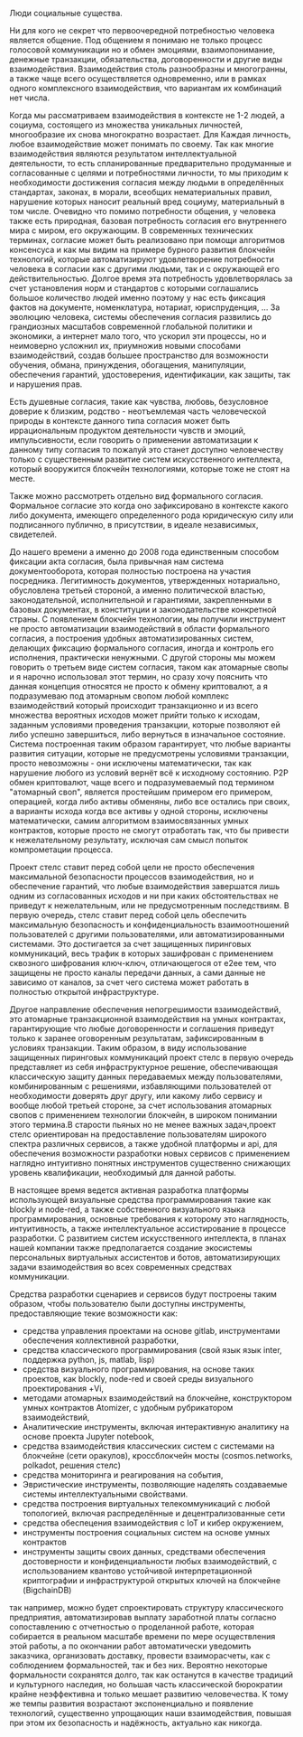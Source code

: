 Люди социальные существа.

Ни для кого не секрет что первоочередной потребностью человека является общение. Под общением я понимаю не только процесс голосовой коммуникации но и обмен эмоциями, взаимопонимание, денежные транзакции, обязательства, договоренности и другие виды взаимодействия. Взаимодействия столь разнообразны и многогранны, а также чаще всего осуществляется одновременно, или в рамках одного комплексного взаимодействия, что вариантам их комбинаций нет числа.

Когда мы рассматриваем взаимодействия в контексте не 1-2 людей, а социума, состоящего из множества уникальных личностей, многообразие их снова многократно возрастает. Для Каждая личность, любое взаимодействие может понимать по своему. Так как многие взаимодействия являются результатом интеллектуальной деятельности, то есть спланированные предварительно продуманные и согласованные с целями и потребностями личности, то мы приходим к необходимости достижения согласия между людьми в определённых стандартах, законах, в морали, всеобщих нематериальных правил, нарушение которых наносит реальный вред социуму, материальный в том числе. Очевидно что помимо потребности общения, у человека также есть природная, базовая потребность согласия его внутреннего мира с миром, его окружающим. В современных технических терминах, согласие может быть реализовано при помощи алгоритмов консенсуса и как мы видим на примере бурного развития блокчейн технологий, которые автоматизируют удовлетворение потребности человека в согласии как с другими людьми, так и с окружающей его действительностью. Долгое время эта потребность удовлетворялась за счет установления норм и стандартов с которыми соглашались большое количество людей именно поэтому у нас есть фиксация фактов на документе, номенклатура, нотариат, юриспруденция, ... За эволюцию человека, системы обеспечения согласия развились до грандиозных масштабов современной глобальной политики и экономики, а интернет мало того, что ускорил эти процессы, но и неимоверно усложнил их, приумножив новыми способами взаимодействий, создав большее пространство для возможности обучения, обмана, принуждения, обогащения, манипуляции, обеспечения гарантий, удостоверения, идентификации, как защиты, так и нарушения прав.

Есть душевные согласия, такие как чувства, любовь, безусловное доверие к близким, родство - неотъемлемая часть человеческой природы в контексте данного типа согласия может быть иррациональным продуктом деятельности чувств и эмоций, импульсивности, если говорить о применении автоматизации к данному типу согласия то пожалуй это станет доступно человечеству только с существенным развитие систем искусственного интеллекта, который вооружится блокчейн технологиями, которые тоже не стоят на месте.

Также можно рассмотреть отдельно вид формального согласия. Формальное согласие это когда оно зафиксировано в контексте какого либо документа, имеющего определенного рода юридическую силу или подписанного публично, в присутствии, в идеале независимых, свидетелей.

До нашего времени а именно до 2008 года единственным способом фиксации акта согласия, была привычная нам система документооборота, которая полностью построена на участия посредника. Легитимность документов, утвержденных нотариально, обусловлена третьей стороной, а именно политической властью, законодательной, исполнительной и гарантиями, закрепленными в базовых документах, в конституции и законодательстве конкретной страны. С появлением блокчейн технологии, мы получили инструмент не просто автоматизации взаимодействий в области формального согласия, а построения удобных автоматизированных систем, делающих фиксацию формального согласия, иногда и контроль его исполнения, практически ненужными. С другой стороны мы можем говорить о третьем виде систем согласия, таком как атомарные свопы и я нарочно использовал этот термин, но сразу хочу пояснить что данная концепция относятся не просто к обмену криптовалют, а я подразумеваю под атомарным свопом любой комплекс взаимодействий который происходит транзакционно и из всего множества вероятных исходов может прийти только к исходам, заданным условиями проведения транзакции, которые позволяют ей либо успешно завершиться, либо вернуться в изначальное состояние. Система построенная таким образом гарантирует, что любые варианты развития ситуации, которые не предусмотрены условиями транзакции, просто невозможны - они исключены математически, так как нарушение любого из условий вернёт всё к исходному состоянию. P2P обмен криптовалют, чаще всего и подразумеваемый под термином "атомарный своп", является простейшим примером его примером, операцией, когда либо активы обменяны, либо все остались при своих, а варианты исхода когда все активы у одной стороны, исключены математически, самим алгоритмом взаимосвязанных умных контрактов, которые просто не смогут отработать так, что бы привести к нежелательному результату, исключая сам смысл попыток компрометации процесса.

Проект стелс ставит перед собой цели не просто обеспечения максимальной безопасности процессов взаимодействия, но и обеспечение гарантий, что любые взаимодействия завершатся лишь одним из согласованных исходов и ни при каких обстоятельствах не приведут к нежелательным, или не предусмотренным последствиям. В первую очередь, стелс ставит перед собой цель обеспечить максимальную безопасность и конфиденциальность взаимоотношений пользователей с другими пользователями, или автоматизированными системами. Это достигается за счет защищенных пиринговых коммуникаций, весь трафик в которых зашифрован с применением сквозного шифрования ключ-ключ, отличающегося от e2еe тем, что защищены не просто каналы передачи данных, а сами данные не зависимо от каналов, за счет чего система может работать в полностью открытой инфраструктуре. 

Другое направление обеспечения непогрешимости взаимодействий, это атомарные транзакционной взаимодействия на умных контрактах, гарантирующие что любые договоренности и соглашения приведут только к заранее оговоренным результатам, зафиксированным в условиях транзакции. Таким образом, в виду использование защищенных пиринговых коммуникаций проект стелс в первую очередь представляет из себя инфраструктурное решение, обеспечивающая классическую защиту данных передаваемых между пользователями, комбинированным с решениями, избавляющими пользователей от необходимости доверять друг другу, или какому либо сервису и вообще любой третьей стороне, за счет использования атомарных свопов с применением технологии блокчейн, в широком понимании этого термина.В старости пьяных но не менее важных задач,проект стелс ориентирован на предоставление пользователям широкого спектра различных сервисов, а также удобной платформы и api, для обеспечения возможности разработки новых сервисов с применением наглядно интуитивно понятных инструментов существенно снижающих уровень квалификации, необходимый для данной работы.

В настоящее время ведется активная разработка платформы использующей визуальные средства программирования такие как blockly и node-red, а также собственного визуального языка программирования, основные требования к которому это наглядность, интуитивность, а также интеллектуальное ассистирование в процессе разработки. С развитием систем искусственного интеллекта, в планах нашей компании также предполагается создание экосистемы персональных виртуальных ассистентов и ботов, автоматизирующих задачи взаимодействия во всех современных средствах коммуникации.

Средства разработки сценариев и сервисов будут построены таким образом, чтобы пользователю были доступны инструменты, предоставляющие текие возможности как:
- средства управления проектами на основе gitlab, инструментами обеспечения коллективной разработки,
- средства классического программирования (свой язык язык inter, поддержка python, js, matlab, lisp)
- средства визуального программирования, на основе таких проектов, как blockly, node-red и своей среды визуального проектирования +Vi,
- методами атомарных взаимодействий на блокчейне, конструктором умных контрактов Atomizer, с удобным рубрикатором взаимодействий,
- Аналитические инструменты, включая интерактивную аналитику на основе проекта Jupyter notebook,
- средства взаимодействия классических систем с системами на блокчейне (сети оракулов), кроссблокчейн мосты (cosmos.networks, polkadot, решения стелс)
- средства мониторинга и реагирования на события,
- Эвристические инструменты, позволяющие наделять создаваемые системы интеллектуальными свойствами.
- средства построения виртуальных телекоммуникаций с любой топологией, включая распределённые и децентрализованные сети
- средства обеспецения взаимодействия с IoT и кибер окружением,
- инструменты построения социальных систем на основе умных контрактов
- инструменты защиты своих данных, средствами обеспечения достоверности и конфиденциальности любых взаимодействий, с использованием квантово устойчивой интерпретационной криптографии и инфраструктурой открытых ключей на блокчейне (BigchainDB)

так например, можно будет спроектировать структуру классического предприятия, автоматизировав выплату заработной платы согласно сопоставлению с отчетностью о проделанной работе, которая собирается в реальном масштабе времени по мере осуществления этой работы, а по окончании работ автоматически уведомить заказчика, организовать доставку, провести взаиморасчеты, как с соблюдением формальностей, так и без них. Вероятно некоторые формальности сохранятся долго, так как останутся в качестве традиций и культурного наследия, но большая часть классической бюрократии крайне неэффективна и только мешает развитию человечества. К тому же темпы развития возрастают экспоненциально и появление технологий, существенно упрощающих наши взаимодействия, повышая при этом их безопасность и надёжность, актуально как никогда.
